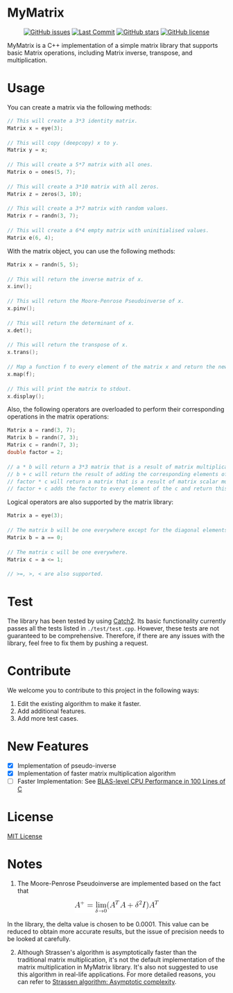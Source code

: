 # MyMatrix

<p align="center">
  <a href="https://github.com/qyxtim/MyMatrix/issues"><img alt="GitHub issues" src="https://img.shields.io/github/issues/qyxtim/MyMatrix"></a>
  <a href="https://github.com/qyxtim/MyMatrix"><img alt="Last Commit" src="https://img.shields.io/github/last-commit/qyxtim/MyMatrix"></a>
  <a href="https://github.com/qyxtim/MyMatrix/stargazers"><img alt="GitHub stars" src="https://img.shields.io/github/stars/qyxtim/MyMatrix"></a>
  <a href="https://github.com/qyxtim/MyMatrix/blob/main/LICENSE"><img alt="GitHub license" src="https://img.shields.io/github/license/qyxtim/MyMatrix"></a>
</p>

MyMatrix is a C++ implementation of a simple matrix library that supports basic Matrix operations, including Matrix inverse, transpose, and multiplication.

# Usage

You can create a matrix via the following methods:

```c++
// This will create a 3*3 identity matrix.
Matrix x = eye(3);

// This will copy (deepcopy) x to y.
Matrix y = x;

// This will create a 5*7 matrix with all ones.
Matrix o = ones(5, 7);

// This will create a 3*10 matrix with all zeros.
Matrix z = zeros(3, 10);

// This will create a 3*7 matrix with random values.
Matrix r = randn(3, 7);

// This will create a 6*4 empty matrix with uninitialised values.
Matrix e(6, 4);
```

With the matrix object, you can use the following methods:

```c++
Matrix x = randn(5, 5);

// This will return the inverse matrix of x.
x.inv();

// This will return the Moore-Penrose Pseudoinverse of x.
x.pinv();

// This will return the determinant of x.
x.det();

// This will return the transpose of x.
x.trans();

// Map a function f to every element of the matrix x and return the new matrix. x will remain unchanged.
x.map(f);

// This will print the matrix to stdout.
x.display();

```

Also, the following operators are overloaded to perform their corresponding operations in the matrix operations:

```c++
Matrix a = rand(3, 7);
Matrix b = randn(7, 3);
Matrix c = randn(7, 3);
double factor = 2;

// a * b will return a 3*3 matrix that is a result of matrix multiplication of a and b
// b + c will return the result of adding the corresponding elements of the two matrices.
// factor * c will return a matrix that is a result of matrix scalar multiplication of factor and c
// factor + c adds the factor to every element of the c and return this new matrix. c will remain unchanged.
```

Logical operators are also supported by the matrix library:

```c++
Matrix a = eye(3);

// The matrix b will be one everywhere except for the diagonal elements.
Matrix b = a == 0;

// The matrix c will be one everywhere.
Matrix c = a <= 1;

// >=, >, < are also supported.
```

# Test

The library has been tested by using [Catch2](https://github.com/catchorg/Catch2). Its basic functionality currently passes all the tests listed in `./test/test.cpp`. However, these tests are not guaranteed to be comprehensive. Therefore, if there are any issues with the library, feel free to fix them by pushing a request.

# Contribute

We welcome you to contribute to this project in the following ways:
1. Edit the existing algorithm to make it faster.
2. Add additional features.
3. Add more test cases.

# New Features

- [x] Implementation of pseudo-inverse
- [x] Implementation of faster matrix multiplication algorithm
- [ ] Faster Implementation: See [BLAS-level CPU Performance in 100 Lines of C](https://cs.stanford.edu/people/shadjis/blas.html)

# License

[MIT License](./LICENSE)

# Notes

1. The Moore-Penrose Pseudoinverse are implemented based on the fact that

<p align="center">
  <img src=".assets/f1.png">
</p>

In the library, the delta value is chosen to be 0.0001. This value can be reduced to obtain more accurate results, but the issue of precision needs to be looked at carefully.

2. Although Strassen's algorithm is asymptotically faster than the traditional matrix multiplication, it's not the default implementation of the matrix multiplication in MyMatrix library. It's also not suggested to use this algorithm in real-life applications. For more detailed reasons, you can refer to [Strassen algorithm: Asymptotic complexity](https://en.wikipedia.org/wiki/Strassen_algorithm#Asymptotic_complexity).